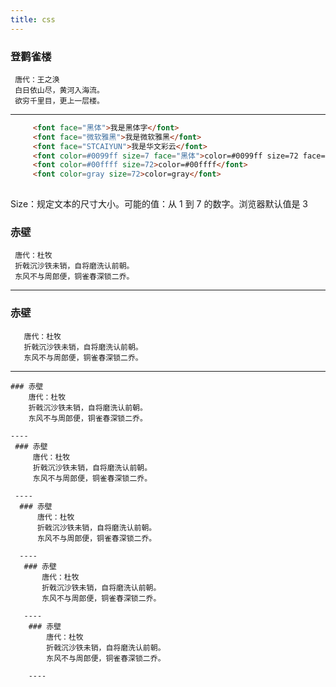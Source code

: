 ```yaml
---
title: css
---
```


### 登鹳雀楼
     唐代：王之涣
     白日依山尽，黄河入海流。
     欲穷千里目，更上一层楼。
 
-----
```html
     <font face="黑体">我是黑体字</font>
     <font face="微软雅黑">我是微软雅黑</font>
     <font face="STCAIYUN">我是华文彩云</font>
     <font color=#0099ff size=7 face="黑体">color=#0099ff size=72 face="黑体"</font>
     <font color=#00ffff size=72>color=#00ffff</font>
     <font color=gray size=72>color=gray</font>
     
```

Size：规定文本的尺寸大小。可能的值：从 1 到 7 的数字。浏览器默认值是 3
 
 ### 赤壁
     唐代：杜牧
     折戟沉沙铁未销，自将磨洗认前朝。
     东风不与周郎便，铜雀春深锁二乔。
 
 ----

   ### 赤壁
       唐代：杜牧
       折戟沉沙铁未销，自将磨洗认前朝。
       东风不与周郎便，铜雀春深锁二乔。
   
   ----
    ### 赤壁
        唐代：杜牧
        折戟沉沙铁未销，自将磨洗认前朝。
        东风不与周郎便，铜雀春深锁二乔。
    
    ----
     ### 赤壁
         唐代：杜牧
         折戟沉沙铁未销，自将磨洗认前朝。
         东风不与周郎便，铜雀春深锁二乔。
     
     ----
      ### 赤壁
          唐代：杜牧
          折戟沉沙铁未销，自将磨洗认前朝。
          东风不与周郎便，铜雀春深锁二乔。
      
      ----
       ### 赤壁
           唐代：杜牧
           折戟沉沙铁未销，自将磨洗认前朝。
           东风不与周郎便，铜雀春深锁二乔。
       
       ----
        ### 赤壁
            唐代：杜牧
            折戟沉沙铁未销，自将磨洗认前朝。
            东风不与周郎便，铜雀春深锁二乔。
        
        ----


